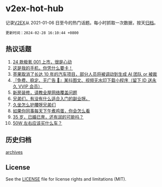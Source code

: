 # v2ex-hot-hub

 记录[V2EX](https://www.v2ex.com/)从 2021-01-06 日至今的热门话题。每小时抓取一次数据，按天[归档](archives)。

`更新时间：2024-02-28 16:10:44 +0800`

## 热议话题

1. [24 款极氪 001 上市，很是心动](https://www.v2ex.com/t/1018982)
1. [这是我的手机，你凭什么要卡！](https://www.v2ex.com/t/1018871)
1. [苹果取消了长达 10 年的汽车项目，部分人员将被调动到生成 AI 团队 or 被裁](https://www.v2ex.com/t/1018981)
1. [『免费、稳定、无广告 📢』某抖图文、视频无水印下载小程序（留下 ID 送永久 VVIP 会员）](https://www.v2ex.com/t/1018928)
1. [新房装修，请教全屋网络覆盖问题](https://www.v2ex.com/t/1019000)
1. [兄弟们，有没有什么适合入门的副业呀。](https://www.v2ex.com/t/1019005)
1. [久坐怎么护腰呀兄弟们](https://www.v2ex.com/t/1018994)
1. [如果你同事每天下午煮鸡蛋，你会怎么看](https://www.v2ex.com/t/1018865)
1. [35 岁，已婚已育，还有润的可能吗？](https://www.v2ex.com/t/1019082)
1. [50W 左右应该买什么车？](https://www.v2ex.com/t/1019122)

## 历史归档

[archives](archives)

## License

See the [LICENSE](LICENSE) file for license rights and limitations (MIT).
